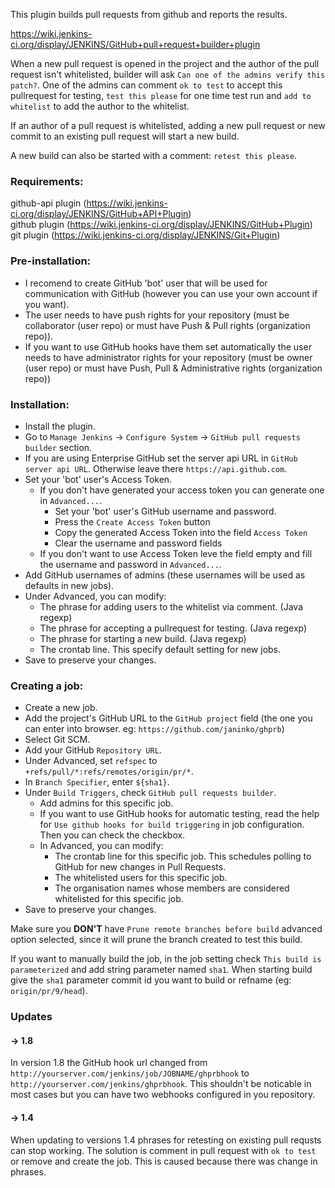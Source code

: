This plugin builds pull requests from github and reports the results.

https://wiki.jenkins-ci.org/display/JENKINS/GitHub+pull+request+builder+plugin

When a new pull request is opened in the project and the author of the pull
request isn't whitelisted, builder will ask ``Can one of the
admins verify this patch?``. One of the admins can comment ``ok to test``
to accept this pullrequest for testing, ``test this please`` for one time
test run and ``add to whitelist`` to add the author to the whitelist.

If an author of a pull request is whitelisted, adding a new pull
request or new commit to an existing pull request will start a new
build.

A new build can also be started with a comment: ``retest this please``.

### Requirements:
github-api plugin (https://wiki.jenkins-ci.org/display/JENKINS/GitHub+API+Plugin)  
github plugin (https://wiki.jenkins-ci.org/display/JENKINS/GitHub+Plugin)
git plugin (https://wiki.jenkins-ci.org/display/JENKINS/Git+Plugin)  

### Pre-installation:
* I recomend to create GitHub 'bot' user that will be used for communication with GitHub (however you can use your own account if you want).  
* The user needs to have push rights for your repository (must be collaborator (user repo) or must have Push & Pull rights (organization repo)).  
* If you want to use GitHub hooks have them set automatically the user needs to have administrator rights for your repository (must be owner (user repo) or must have Push, Pull & Administrative rights (organization repo))  

### Installation:
* Install the plugin.  
* Go to ``Manage Jenkins`` -> ``Configure System`` -> ``GitHub pull requests builder`` section.
* If you are using Enterprise GitHub set the server api URL in ``GitHub server api URL``. Otherwise leave there ``https://api.github.com``.
* Set your 'bot' user's Access Token.  
  * If you don't have generated your access token you can generate one in ``Advanced...``.  
    * Set your 'bot' user's GitHub username and password.  
    * Press the ``Create Access Token`` button  
    * Copy the generated Access Token into the field ``Access Token``
    * Clear the username and password fields
  * If you don't want to use Access Token leve the field empty and fill the username and password in ``Advanced...``.
* Add GitHub usernames of admins (these usernames will be used as defaults in new jobs).  
* Under Advanced, you can modify:  
  * The phrase for adding users to the whitelist via comment. (Java regexp)  
  * The phrase for accepting a pullrequest for testing. (Java regexp)  
  * The phrase for starting a new build. (Java regexp)  
  * The crontab line. This specify default setting for new jobs.  
* Save to preserve your changes.  

### Creating a job:
* Create a new job.  
* Add the project's GitHub URL to the ``GitHub project`` field (the one you can enter into browser. eg: ``https://github.com/janinko/ghprb``)  
* Select Git SCM.  
* Add your GitHub ``Repository URL``.  
* Under Advanced, set ``refspec`` to ``+refs/pull/*:refs/remotes/origin/pr/*``.  
* In ``Branch Specifier``, enter ``${sha1}``.  
* Under ``Build Triggers``, check ``GitHub pull requests builder``.
  * Add admins for this specific job.  
  * If you want to use GitHub hooks for automatic testing, read the help for ``Use github hooks for build triggering`` in job configuration. Then you can check the checkbox.
  * In Advanced, you can modify:  
    * The crontab line for this specific job. This schedules polling to GitHub for new changes in Pull Requests.  
    * The whitelisted users for this specific job.  
    * The organisation names whose members are considered whitelisted for this specific job.  
* Save to preserve your changes.  

Make sure you **DON'T** have ``Prune remote branches before build`` advanced option selected, since it will prune the branch created to test this build.

If you want to manually build the job, in the job setting check ``This build is parameterized`` and add string parameter named ``sha1``. When starting build give the ``sha1`` parameter commit id you want to build or refname (eg: ``origin/pr/9/head``).


### Updates

#### -> 1.8
In version 1.8 the GitHub hook url changed from ``http://yourserver.com/jenkins/job/JOBNAME/ghprbhook`` to ``http://yourserver.com/jenkins/ghprbhook``. This shouldn't be noticable in most cases but you can have two webhooks configured in you repository.

#### -> 1.4
When updating to versions 1.4 phrases for retesting on existing pull requsts can stop working. The solution is comment in pull request with ``ok to test`` or remove and create the job. This is caused because there was change in phrases.
